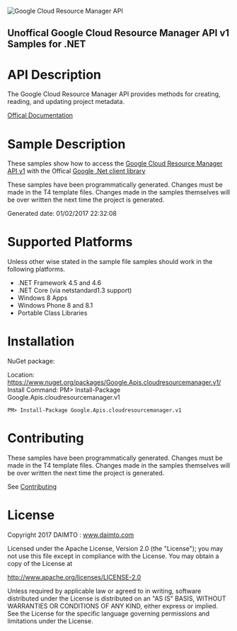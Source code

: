 ﻿![Google Cloud Resource Manager API](https://www.gstatic.com/images/branding/product/1x/googleg_32dp.png)

## Unoffical Google Cloud Resource Manager API v1 Samples for .NET  ##

API Description
=============

The Google Cloud Resource Manager API provides methods for creating, reading, and updating project metadata.

[Offical Documentation](https://cloud.google.com/resource-manager)

Sample Description
=============

These samples show how to access the [Google Cloud Resource Manager API v1](https://cloud.google.com/resource-manager) with the Offical [Google .Net client library](https://github.com/google/google-api-dotnet-client)

These samples have been programmatically generated. Changes must be made in the T4 template files. Changes made in the samples themselves will be over written the next time the project is generated.

Generated date: 01/02/2017 22:32:08 

Supported Platforms
=================================

Unless other wise stated in the sample file samples should work in the following platforms.

* .NET Framework 4.5 and 4.6
* .NET Core (via netstandard1.3 support)
* Windows 8 Apps
* Windows Phone 8 and 8.1
* Portable Class Libraries

Installation
=================================

NuGet package:

Location: https://www.nuget.org/packages/Google.Apis.cloudresourcemanager.v1/ 
Install Command: PM>  Install-Package Google.Apis.cloudresourcemanager.v1

```
PM> Install-Package Google.Apis.cloudresourcemanager.v1
```

Contributing
=================================

These samples have been programmatically generated. Changes must be made in the T4 template files. Changes made in the samples themselves will be over written the next time the project is generated.

See [Contributing](CONTRIBUTING.md)

License
=================================

Copyright 2017 DAIMTO :  www.daimto.com

Licensed under the Apache License, Version 2.0 (the "License"); you may not use this file except in compliance with
the License. You may obtain a copy of the License at

http://www.apache.org/licenses/LICENSE-2.0

Unless required by applicable law or agreed to in writing, software distributed under the License is distributed on
an "AS IS" BASIS, WITHOUT WARRANTIES OR CONDITIONS OF ANY KIND, either express or implied. See the License for the
specific language governing permissions and limitations under the License.